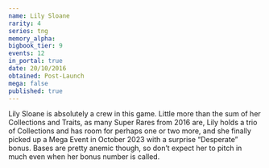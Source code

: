 ```yaml
---
name: Lily Sloane
rarity: 4
series: tng
memory_alpha:
bigbook_tier: 9
events: 12
in_portal: true
date: 20/10/2016
obtained: Post-Launch
mega: false
published: true
---
```


Lily Sloane is absolutely a crew in this game. Little more than the sum of her Collections and Traits, as many Super Rares from 2016 are, Lily holds a trio of Collections and has room for perhaps one or two more, and she finally picked up a Mega Event in October 2023 with a surprise “Desperate” bonus. Bases are pretty anemic though, so don’t expect her to pitch in much even when her bonus number is called.

